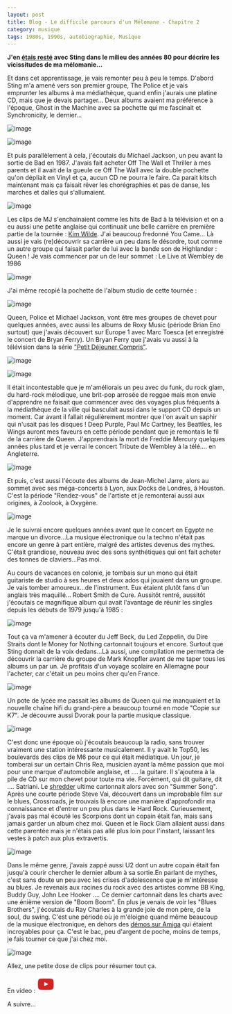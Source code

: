 ```yaml
---
layout: post
title: Blog - Le difficile parcours d'un Mélomane - Chapitre 2
category: musique
tags: 1980s, 1990s, autobiographie, Musique
---
```

**J'en [étais resté](https://www.cheziceman.fr/2018/parcoursmusical1/) avec Sting dans le milieu des années 80 pour décrire les vicissitudes de ma mélomanie...**

Et dans cet apprentissage, je vais remonter peu à peu le temps. D'abord Sting m'a amené vers son premier groupe, The Police et je vais emprunter les albums à ma médiathèque, quand enfin j'aurais une platine CD, mais que je devais partager... Deux albums avaient ma préférence à l'époque, Ghost in the Machine avec sa pochette qui me fascinait et Synchronicity, le dernier...

![image](https://filedn.eu/llqi9IBxlYouGRXYG2xlROb/img/2018/ghost_in_the_machine_cover.jpg)

![image](https://filedn.eu/llqi9IBxlYouGRXYG2xlROb/img/2010/policesynchronicity.jpg)

Et puis parallèlement à cela, j'écoutais du Michael Jackson, un peu avant la sortie de Bad en 1987. J'avais fait acheter Off The Wall et Thriller à mes parents et il avait de la gueule ce Off The Wall avec la double pochette qu'on dépliait en Vinyl et ça, aucun CD ne pourra le faire. Ca parait kitsch maintenant mais ça faisait rêver les chorégraphies et pas de danse, les marches et dalles qui s'allumaient.

![image](https://filedn.eu/llqi9IBxlYouGRXYG2xlROb/img/2018/offthewall.jpg)

Les clips de MJ s'enchainaient comme les hits de Bad à la télévision et on a eu aussi une petite anglaise qui continuait une belle carrière en première partie de la tournée : <a href="https://cheziceman.wordpress.com/2017/05/25/musique-kim-wilde/">Kim Wilde</a>. J'ai beaucoup fredonné You Came... Là aussi je vais (re)découvrir sa carrière un peu dans le désordre, tout comme un autre groupe qui faisait parler de lui avec la bande son de Highlander : Queen ! Je vais commencer par un de leur sommet : Le Live at Wembley de 1986

![image](https://filedn.eu/llqi9IBxlYouGRXYG2xlROb/img/2018/queen_live_at_wembley_86.jpg)

J'ai même recopié la pochette de l'album studio de cette tournée :

![image](https://filedn.eu/llqi9IBxlYouGRXYG2xlROb/img/2018/queen_a_kind_of_magic.jpg)

Queen, Police et Michael Jackson, vont être mes groupes de chevet pour quelques années, avec aussi les albums de Roxy Music (période Brian Eno surtout) que j'avais découvert sur Europe 1 avec Marc Toesca (et enregistré le concert de Bryan Ferry). Un Bryan Ferry que j'avais vu aussi à la télévision dans la série <a href="https://fr.wikipedia.org/wiki/Petit_d%C3%A9jeuner_compris">"Petit Déjeuner Compris"</a>.

![image](https://filedn.eu/llqi9IBxlYouGRXYG2xlROb/img/2018/roxy1.jpg)

![image](https://filedn.eu/llqi9IBxlYouGRXYG2xlROb/img/2018/roxy_music_-_for_your_pleasure.jpg)

Il était incontestable que je m'améliorais un peu avec du funk, du rock glam, du hard-rock mélodique, une brit-pop arrosée de reggae mais mon envie d'apprendre ne faisait que commencer avec des voyages plus fréquents à la médiathèque de la ville qui basculait aussi dans le support CD depuis un moment. Car avant il fallait régulièrement montrer que l'on avait un saphir qui n'usait pas les disques ! Deep Purple, Paul Mc Cartney, les Beattles, les Wings auront mes faveurs en cette période pendant que je remontais le fil de la carrière de Queen. J'apprendrais la mort de Freddie Mercury quelques années plus tard et je verrai le concert Tribute de Wembley à la télé.... en Angleterre.

![image](https://filedn.eu/llqi9IBxlYouGRXYG2xlROb/img/2018/flowersdirt.jpg)

Et puis, c'est aussi l'écoute des albums de Jean-Michel Jarre, alors au sommet avec ses méga-concerts à Lyon, aux Docks de Londres, à Houston. C'est la période "Rendez-vous" de l'artiste et je remonterai aussi aux origines, à Zoolook, à Oxygène.

![image](https://filedn.eu/llqi9IBxlYouGRXYG2xlROb/img/2018/houston_hi.jpg)

Je le suivrai encore quelques années avant que le concert en Egypte ne marque un divorce...La musique électronique ou la techno n'était pas encore un genre à part entière, malgré des artistes devenus des mythes. C'était grandiose, nouveau avec des sons synthétiques qui ont fait acheter des tonnes de claviers...Pas moi.

Au cours de vacances en colonie, je tombais sur un mono qui était guitariste de studio à ses heures et deux ados qui jouaient dans un groupe. Je vais tomber amoureux...de l'instrument. Eux étaient plutôt fans d'un anglais très maquillé... Robert Smith de Cure. Aussitôt rentré, aussitôt j'écoutais ce magnifique album qui avait l'avantage de réunir les singles depuis les débuts de 1979 jusqu'à 1985 :

![image](https://filedn.eu/llqi9IBxlYouGRXYG2xlROb/img/2018/standing_cov.jpg)

Tout ça va m'amener à écouter du Jeff Beck, du Led Zeppelin, du Dire Straits dont le Money for Nothing cartonnait toujours et encore. Surtout que Sting donnait de la voix dedans...Là aussi, une compilation me permettra de découvrir la carrière du groupe de Mark Knopfler avant de me taper tous les albums un par un. Je profitais d'un voyage scolaire en Allemagne pour l'acheter, car c'était un peu moins cher qu'en France.

![image](https://filedn.eu/llqi9IBxlYouGRXYG2xlROb/img/2018/moneyfornothing2.jpg)

Un pote de lycée me passait les albums de Queen qui me manquaient et la nouvelle chaîne hifi du grand-père a beaucoup tourné en mode "Copie sur K7". Je découvre aussi Dvorak pour la partie musique classique.

![image](https://filedn.eu/llqi9IBxlYouGRXYG2xlROb/img/2018/pioneermidi.jpg)

C'est donc une époque où j'écoutais beaucoup la radio, sans trouver vraiment une station intéressante musicalement. Il y avait le Top50, les boulevards des clips de M6 pour ce qui était médiatique. Un jour, je tomberai sur un certain Chris Rea, musicien ayant la même passion que moi pour une marque d'automobile anglaise, et .... la guitare. Il s'ajoutera à la pile de CD sur mon chevet pour toute ma vie. Forcément, qui dit guitare, dit .... Satriani. Le <a href="https://fr.wikipedia.org/wiki/Shred">shredder</a> ultime cartonnait alors avec son "Summer Song". Après une courte période Steve Vai, découvert dans un improbable film sur le blues, Crossroads, je trouvais là encore une manière d'approfondir ma connaissance et d'entrer un peu plus dans le Hard Rock. Curieusement, j'avais pas mal écouté les Scorpions dont un copain était fan, mais sans jamais garder un album chez moi. Queen et le Rock Glam allaient aussi dans cette parentée mais je n'étais pas allé plus loin pour l'instant, laissant les vestes à patch aux plus extravertis.

![image](https://filedn.eu/llqi9IBxlYouGRXYG2xlROb/img/2018/auberge.jpg)

Dans le même genre, j'avais zappé aussi U2 dont un autre copain était fan jusqu'à courir chercher le dernier album à sa sortie.En parlant de mythes, c'est sans doute un peu avec les crises d'adolescence que je m'intéresse au blues. Je revenais aux racines du rock avec des artistes comme BB King, Buddy Guy, John Lee Hooker .... Ce dernier cartonnait dans les charts avec une énième version de "Boom Boom". En plus je venais de voir les "Blues Brothers", j'écoutais du Ray Charles à la grande joie de mon père, de la soul, du swing. C'est une période où je m'éloigne quand même beaucoup de la musique électronique, en dehors des <a href="https://cheziceman.wordpress.com/2016/01/28/la-scene-demo-future-crew/">démos sur Amiga</a> qui étaient incroyables pour ça. C'est le bac, peu d'argent de poche, moins de temps, je fais tourner ce que j'ai chez moi.

![image](https://filedn.eu/llqi9IBxlYouGRXYG2xlROb/img/2018/buddyguy.jpg)

Allez, une petite dose de clips pour résumer tout ça.

En video : [![video](/images/youtube.png)](https://www.youtube.com/playlist?list=PL_PeR69hfazS7qfMMDuxxnShTYxZyN8jC)

A suivre...
